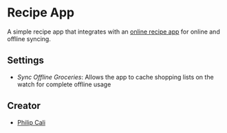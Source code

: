 # Recipe App

A simple recipe app that integrates with an [online recipe app](https://app.petroni.us) for online and offline syncing.

## Settings

- *Sync Offline Groceries*: Allows the app to cache shopping lists on the watch for complete offline usage

## Creator

- [Philip Cali](https://github.com/philcali)